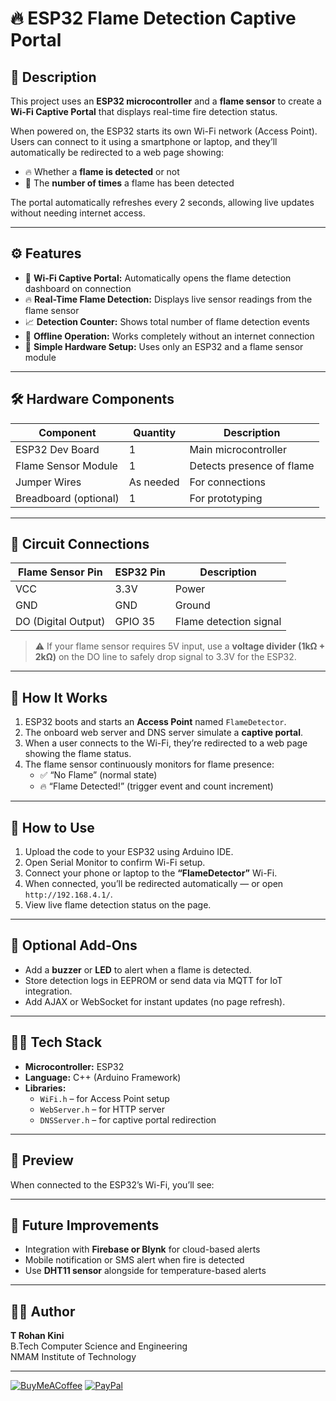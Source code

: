 # 🔥 ESP32 Flame Detection Captive Portal

## 📘 Description
This project uses an **ESP32 microcontroller** and a **flame sensor** to create a **Wi-Fi Captive Portal** that displays real-time fire detection status.

When powered on, the ESP32 starts its own Wi-Fi network (Access Point).  
Users can connect to it using a smartphone or laptop, and they’ll automatically be redirected to a web page showing:

- 🔥 Whether a **flame is detected** or not  
- 🔢 The **number of times** a flame has been detected  

The portal automatically refreshes every 2 seconds, allowing live updates without needing internet access.

---

## ⚙️ Features
- 🧠 **Wi-Fi Captive Portal:** Automatically opens the flame detection dashboard on connection  
- 🔥 **Real-Time Flame Detection:** Displays live sensor readings from the flame sensor  
- 📈 **Detection Counter:** Shows total number of flame detection events  
- 📡 **Offline Operation:** Works completely without an internet connection  
- 🧩 **Simple Hardware Setup:** Uses only an ESP32 and a flame sensor module  

---

## 🛠️ Hardware Components
| Component | Quantity | Description |
|------------|-----------|-------------|
| ESP32 Dev Board | 1 | Main microcontroller |
| Flame Sensor Module | 1 | Detects presence of flame |
| Jumper Wires | As needed | For connections |
| Breadboard (optional) | 1 | For prototyping |

---

## 🔌 Circuit Connections
| Flame Sensor Pin | ESP32 Pin | Description |
|------------------|------------|-------------|
| VCC | 3.3V | Power |
| GND | GND | Ground |
| DO (Digital Output) | GPIO 35 | Flame detection signal |

> ⚠️ If your flame sensor requires 5V input, use a **voltage divider (1kΩ + 2kΩ)** on the DO line to safely drop signal to 3.3V for the ESP32.

---

## 🧾 How It Works
1. ESP32 boots and starts an **Access Point** named `FlameDetector`.
2. The onboard web server and DNS server simulate a **captive portal**.  
3. When a user connects to the Wi-Fi, they’re redirected to a web page showing the flame status.  
4. The flame sensor continuously monitors for flame presence:  
   - ✅ “No Flame” (normal state)  
   - 🔥 “Flame Detected!” (trigger event and count increment)  

---

## 🚀 How to Use
1. Upload the code to your ESP32 using Arduino IDE.  
2. Open Serial Monitor to confirm Wi-Fi setup.  
3. Connect your phone or laptop to the **“FlameDetector”** Wi-Fi.  
4. When connected, you’ll be redirected automatically — or open `http://192.168.4.1/`.  
5. View live flame detection status on the page.  

---

## 🧰 Optional Add-Ons
- Add a **buzzer** or **LED** to alert when a flame is detected.  
- Store detection logs in EEPROM or send data via MQTT for IoT integration.  
- Add AJAX or WebSocket for instant updates (no page refresh).  

---

## 🧑‍💻 Tech Stack
- **Microcontroller:** ESP32  
- **Language:** C++ (Arduino Framework)  
- **Libraries:**  
  - `WiFi.h` – for Access Point setup  
  - `WebServer.h` – for HTTP server  
  - `DNSServer.h` – for captive portal redirection  

---

## 📸 Preview
When connected to the ESP32’s Wi-Fi, you’ll see:

---

## 🏁 Future Improvements
- Integration with **Firebase or Blynk** for cloud-based alerts  
- Mobile notification or SMS alert when fire is detected  
- Use **DHT11 sensor** alongside for temperature-based alerts  

---

## 🧑‍🔧 Author
**T Rohan Kini**  
B.Tech Computer Science and Engineering  
NMAM Institute of Technology  

---

[![BuyMeACoffee](https://img.shields.io/badge/Buy%20Me%20a%20Coffee-ffdd00?style=for-the-badge&logo=buy-me-a-coffee&logoColor=black)](https://buymeacoffee.com/rohankini) [![PayPal](https://img.shields.io/badge/PayPal-00457C?style=for-the-badge&logo=paypal&logoColor=white)](https://paypal.me/RohanKinirk) 
